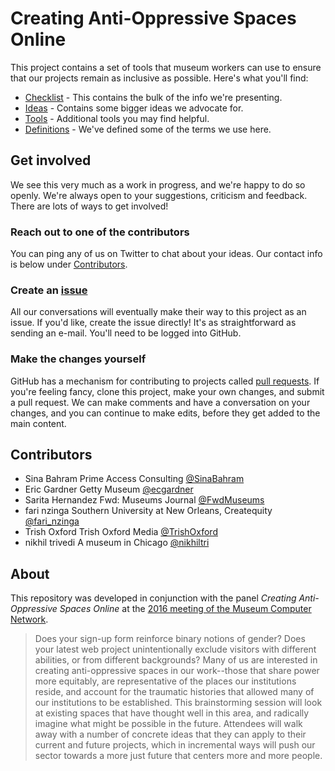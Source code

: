 # Creating Anti-Oppressive Spaces Online

This project contains a set of tools that museum workers can use to
ensure that our projects remain as inclusive as possible. Here's what
you'll find:

- [Checklist](checklist.md) - This contains the bulk of the info we're presenting.
- [Ideas](ideas.md) - Contains some bigger ideas we advocate for.
- [Tools](tools.md) - Additional tools you may find helpful.
- [Definitions](definitions.md) - We've defined some of the terms we
  use here.

## Get involved

We see this very much as a work in progress, and we're happy to do so
openly. We're always open to your suggestions, criticism and
feedback. There are lots of ways to get involved!

### Reach out to one of the contributors
You can ping any of us on Twitter to chat about your ideas. Our
contact info is below under [Contributors](#contributors).

### Create an [issue](issues)
All our conversations will eventually make their way to this project
as an issue. If you'd like, create the issue directly! It's as
straightforward as sending an e-mail. You'll need to be logged into
GitHub.

### Make the changes yourself
GitHub has a mechanism for contributing to projects called [pull
requests](https://help.github.com/articles/about-pull-requests/). If
you're feeling fancy, clone this project, make your own changes, and
submit a pull request. We can make comments and have a conversation
on your changes, and you can continue to make edits, before they get
added to the main content.

## Contributors

- Sina Bahram
  Prime Access Consulting
  [@SinaBahram](http://www.twitter.com/SinaBahram)
- Eric Gardner
  Getty Museum
  [@ecgardner](http://www.twitter.com/ecgardner)
- Sarita Hernandez
  Fwd: Museums Journal
  [@FwdMuseums](http://www.twitter.com/FwdMuseums)
- fari nzinga
  Southern University at New Orleans, Createquity
  [@fari_nzinga](http://www.twitter.com/fari_nzinga)
- Trish Oxford
  Trish Oxford Media
  [@TrishOxford](http://www.twitter.com/TrishOxford)
- nikhil trivedi
  A museum in Chicago
  [@nikhiltri](http://www.twitter.com/nikhiltri)

## About
This repository was developed in conjunction with the panel _Creating Anti-Oppressive Spaces Online_ at the [2016 meeting of the Museum Computer Network](http://conference.mcn.edu/2016/index.cfm).

> Does your sign-up form reinforce binary notions of gender? Does your latest web project unintentionally exclude visitors with different abilities, or from different backgrounds? Many of us are interested in creating anti-oppressive spaces in our work--those that share power more equitably, are representative of the places our institutions reside, and account for the traumatic histories that allowed many of our institutions to be established. This brainstorming session will look at existing spaces that have thought well in this area, and radically imagine what might be possible in the future. Attendees will walk away with a number of concrete ideas that they can apply to their current and future projects, which in incremental ways will push our sector towards a more just future that centers more and more people.
